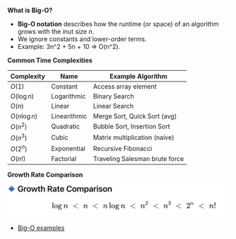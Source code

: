 **What is Big-O?**

- **Big-O notation** describes how the runtime (or space) of an algorithm grows with the inut size *n*.
- We ignore constants and lower-order terms.
- Example: 3n^2 + 5n + 10 => O(n^2).


**Common Time Complexities**

| Complexity    | Name         | Example Algorithm              |
| ------------- | ------------ | ------------------------------ |
| $O(1)$        | Constant     | Access array element           |
| $O(\log n)$   | Logarithmic  | Binary Search                  |
| $O(n)$        | Linear       | Linear Search                  |
| $O(n \log n)$ | Linearithmic | Merge Sort, Quick Sort (avg)   |
| $O(n^2)$      | Quadratic    | Bubble Sort, Insertion Sort    |
| $O(n^3)$      | Cubic        | Matrix multiplication (naive)  |
| $O(2^n)$      | Exponential  | Recursive Fibonacci            |
| $O(n!)$       | Factorial    | Traveling Salesman brute force |


**Growth Rate Comparison**
![alt text](image.png)

- [Big-O examples](complexity/big_o_code.py/)